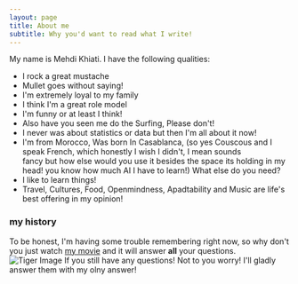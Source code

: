 ```yaml
---
layout: page
title: About me
subtitle: Why you'd want to read what I write!
---
```


My name is Mehdi Khiati. I have the following qualities:

- I rock a great mustache
- Mullet goes without saying!
- I'm extremely loyal to my family
- I think I'm a great role model
- I'm funny or at least I think!
- Also have you seen me do the Surfing, Please don't!
- I never was about statistics or data but then I'm all about it now!
- I'm from Morocco, Was born In Casablanca, (so yes Couscous and I speak French, which honestly I wish I didn't, I mean sounds   
  fancy but how else would you use it besides the space its holding in my head! you know how much AI I have to learn!)
  What else do you need?
- I like to learn things!
- Travel, Cultures, Food, Openmindness, Apadtability and Music are life's best offering in my opinion!
### my history

To be honest, I'm having some trouble remembering right now, so why don't you just watch [my movie](http://https://www.instagram.com/p/Bnj5FuDA-YE/) and it will answer **all** your questions.
![Tiger Image](https://unsplash.com/photos/5RBXc7R-YWs)
If you still have any questions! Not to you worry! I'll gladly answer them with my olny answer!
